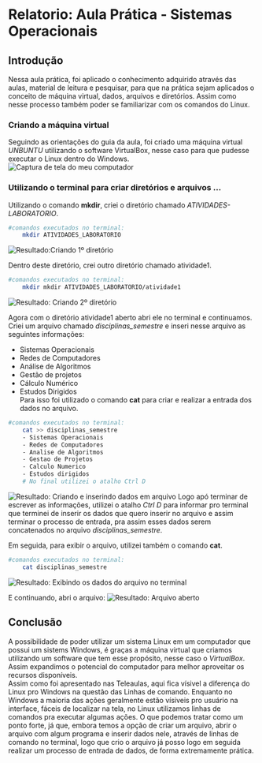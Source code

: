 # Relatorio: Aula Prática - Sistemas Operacionais
## Introdução
Nessa aula prática, foi aplicado o conhecimento adquirido através das aulas, material de leitura e pesquisar, para que na prática sejam aplicados o conceito de máquina virtual, dados, arquivos e diretórios. Assim como nesse processo também poder se familiarizar com os comandos do Linux.  
### Criando a máquina virtual
Seguindo as orientações do guia da aula, foi criado uma máquina virtual *UNBUNTU* utilizando o software VirtualBox, nesse caso para que pudesse executar o Linux dentro do Windows.  
![Captura de tela do meu computador](//imagens%20para%20anexar/imagens%20-%20aula%20pratica/VirtualBox%20Maquina%20virtual%20criada.JPG)

### Utilizando o terminal para criar diretórios e arquivos ...
Utilizando o comando **mkdir**, criei o diretório chamado *ATIVIDADES-LABORATORIO*.  
```bash
#comandos executados no terminal:
    mkdir ATIVIDADES_LABORATORIO 
```
![Resultado:Criando 1º diretório](//imagens%20para%20anexar/imagens%20-%20aula%20pratica/1%20CRIANDO%20DIRETORIO%20CHAMADO%20ATIVIDADES_LABORATORIO%20.JPG)
  
Dentro deste diretório, crei outro diretório chamado atividade1.  
```bash
#comandos executados no terminal:
    mkdir mkdir ATIVIDADES_LABORATORIO/atividade1
```
![Resultado: Criando 2º diretório](//imagens%20para%20anexar/imagens%20-%20aula%20pratica/2%20CRIANDO%20DIRETORIO%20CHAMADO%20ATIVIDADES.JPG)
  
Agora com o diretório atividade1 aberto abri ele no terminal e continuamos.    
Criei um arquivo chamado *disciplinas_semestre* e inseri nesse arquivo as seguintes informações:  
- Sistemas Operacionais
- Redes de Computadores
- Análise de Algoritmos
- Gestão de projetos
- Cálculo Numérico
- Estudos Dirigidos  
Para isso foi utilizado o comando **cat** para criar e realizar a entrada dos dados no arquivo.
```bash
#comandos executados no terminal:
    cat >> disciplinas_semestre
    - Sistemas Operacionais
    - Redes de Computadores
    - Analise de Algoritmos
    - Gestao de Projetos
    - Calculo Numerico
    - Estudos dirigidos
    # No final utilizei o atalho Ctrl D
```
![Resultado: Criando e inserindo dados em arquivo](//imagens%20para%20anexar/imagens%20-%20aula%20pratica/3%20CRIANDO%20E%20INSERINDO%20DADOS%20NO%20ARQUIVO%20.JPG)
Logo apó terminar de escrever as informações, utilizei o atalho *Ctrl D* para informar pro terminal que terminei de inserir os dados que quero inserir no arquivo e assim terminar o processo de entrada, pra assim esses dados serem concatenados no arquivo *disciplinas_semestre*.  

Em seguida, para exibir o arquivo, utilizei também o comando **cat**.
```bash
#comandos executados no terminal:
    cat disciplinas_semestre
```
![Resultado: Exibindo os dados do arquivo no terminal](//imagens%20para%20anexar/imagens%20-%20aula%20pratica/4%20EXIBINDO%20ARQUIVO.JPG)

E continuando, abri o arquivo:
![Resultado: Arquivo aberto](//imagens%20para%20anexar/imagens%20-%20aula%20pratica/5%20ARQUIVO%20ABERTO.JPG)

## Conclusão
A possibilidade de poder utilizar um sistema Linux em um computador que possui um sistems Windows, é graças a máquina virtual que criamos utilizando um software que tem esse propósito, nesse caso o *VirtualBox*. Assim expandimos o potencial do computador para melhor aproveitar os recursos disponíveis.  
Assim como foi apresentado nas Teleaulas, aqui fica vísivel a diferença do Linux pro Windows na questão das Linhas de comando. Enquanto no Windows a maioria das ações geralmente estão vísiveis pro usuário na interface, fáceis de localizar na tela, no Linux utilizamos linhas de comandos pra executar algumas ações. O que podemos tratar como um ponto forte, já que, embora temos a opção de criar um arquivo, abrir o arquivo com algum programa e inserir dados nele, através de linhas de comando no terminal, logo que crio o arquivo já posso logo em seguida realizar um processo de entrada de dados, de forma extremamente prática.  